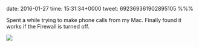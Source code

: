 date: 2016-01-27
time: 15:31:34+0000
tweet: 692369361902895105
%%%

Spent a while trying to make phone calls from my Mac. Finally found it works if the Firewall is turned off.

![](CZvKQ-oWAAAuZ5d.png)
